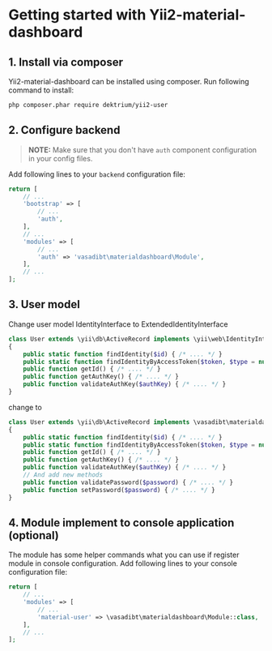 # Getting started with Yii2-material-dashboard

## 1. Install via composer

Yii2-material-dashboard can be installed using composer.
Run following command to install:

```bash
php composer.phar require dektrium/yii2-user
```

## 2. Configure backend

> **NOTE:** Make sure that you don't have `auth` component configuration in your config files.

Add following lines to your `backend` configuration file:

```php
return [
    // ...
    'bootstrap' => [
        // ...
        'auth',
    ],
    // ...
    'modules' => [
        // ...
        'auth' => 'vasadibt\materialdashboard\Module',
    ],
    // ...
];
```

## 3. User model

Change user model IdentityInterface to ExtendedIdentityInterface

```php
class User extends \yii\db\ActiveRecord implements \yii\web\IdentityInterface
{
    public static function findIdentity($id) { /* .... */ }
    public static function findIdentityByAccessToken($token, $type = null) { /* .... */ }
    public function getId() { /* .... */ }
    public function getAuthKey() { /* .... */ }
    public function validateAuthKey($authKey) { /* .... */ }
}
```

change to

```php
class User extends \yii\db\ActiveRecord implements \vasadibt\materialdashboard\models\ExtendedIdentityInterface
{
    public static function findIdentity($id) { /* .... */ }
    public static function findIdentityByAccessToken($token, $type = null) { /* .... */ }
    public function getId() { /* .... */ }
    public function getAuthKey() { /* .... */ }
    public function validateAuthKey($authKey) { /* .... */ }
    // And add new methods
    public function validatePassword($password) { /* .... */ }
    public function setPassword($password) { /* .... */ }
}
```

## 4. Module implement to console application (optional)

The module has some helper commands what you can use if register module in console configuration.
Add following lines to your console configuration file:

```php
return [
    // ...
    'modules' => [
        // ...
        'material-user' => \vasadibt\materialdashboard\Module::class,
    ],
    // ...
];
```

